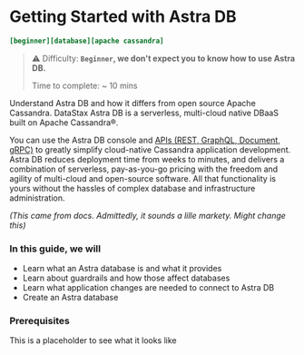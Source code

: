 # Getting Started with Astra DB
```ini
[beginner][database][apache cassandra]
```

> ⚠️ Difficulty: **`Beginner`, we don't expect you to know how to use Astra DB.**
>
> Time to complete: ~ 10 mins

Understand Astra DB and how it differs from open source Apache Cassandra. DataStax Astra DB is a serverless, multi-cloud native DBaaS built on Apache Cassandra®.

You can use the Astra DB console and [APIs (REST, GraphQL, Document, gRPC)](https://docs.datastax.com/en/astra-serverless/docs/develop/developing.html) to greatly simplify cloud-native Cassandra application development. Astra DB reduces deployment time from weeks to minutes, and delivers a combination of serverless, pay-as-you-go pricing with the freedom and agility of multi-cloud and open-source software. All that functionality is yours without the hassles of complex database and infrastructure administration. 

_(This came from docs. Admittedly, it sounds a lille markety. Might change this)_

### In this guide, we will
- Learn what an Astra database is and what it provides
- Learn about guardrails and how those affect databases
- Learn what application changes are needed to connect to Astra DB
- Create an Astra database

### Prerequisites
This is a placeholder to see what it looks like